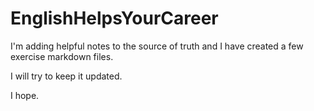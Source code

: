 # EnglishHelpsYourCareer

I'm adding helpful notes to the source of truth and I have created a few exercise markdown files.

I will try to keep it updated.

I hope.


